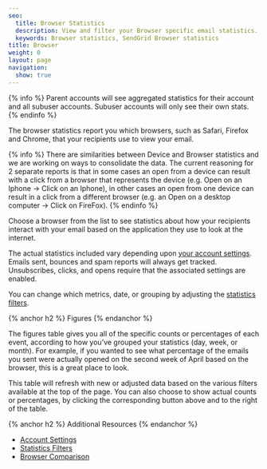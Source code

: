 ```yaml
---
seo:
  title: Browser Statistics
  description: View and filter your Browser specific email statistics.
  keywords: Browser statistics, SendGrid Browser statistics
title: Browser
weight: 0
layout: page
navigation:
  show: true
---
```


{% info %}
Parent accounts will see aggregated statistics for their account and all subuser accounts. Subuser accounts will only see their own stats.
{% endinfo %}

The browser statistics report you which browsers, such as Safari, Firefox and Chrome, that your recipients use to view your email.

{% info %}
There are similarities between Device and Browser statistics and we are working on ways to consolidate the data. The current reasoning for 2 separate reports is that in some cases an open from a device can result with a click from a browser that represents the device (e.g. Open on an Iphone -> Click on an Iphone), in other cases an open from one device can result in a click from a different browser (e.g. an Open on a desktop computer -> Click on FireFox).
{% endinfo %}

Choose a browser from the list to see statistics about how your recipients interact with your email based on the application they use to look at the internet.

The actual statistics included vary depending upon [your account settings]({{root_url}}/User_Guide/Settings/account.html). Emails sent, bounces and spam reports will always get tracked. Unsubscribes, clicks, and opens require that the associated settings are enabled.

You can change which metrics, date, or grouping by adjusting the [statistics filters]({{root_url}}/User_Guide/Statistics/index.html#-Statistics-Filters).

{% anchor h2 %}
Figures
{% endanchor %}

The figures table gives you all of the specific counts or percentages of each event, according to how you’ve grouped your statistics (day, week, or month). For example, if you wanted to see what percentage of the emails you sent were actually opened on the second week of April based on the browser, this is a great place to look.

This table will refresh with new or adjusted data based on the various filters available at the top of the page. You can also choose to show actual counts or percentages, by clicking the corresponding button above and to the right of the table.

{% anchor h2 %}
Additional Resources
{% endanchor %}

- [Account Settings]({{root_url}}/User_Guide/Settings/account.html)
- [Statistics Filters]({{root_url}}/User_Guide/Statistics/index.html#-Statistics-Filters)
- [Browser Comparison]({{root_url}}/User_Guide/Statistics/browser_compare.html)
